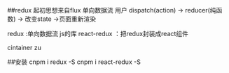 ##redux 起初思想来自flux
  单向数据流
  用户 dispatch(action) -> reducer(纯函数) -> 改变state  ->页面重新渲染 

  redux :单向数据流 js的库
  react-redux ：把redux封装成react组件


cintainer zu






##安装
  cnpm i redux -S
  cnpm i react-redux -S
